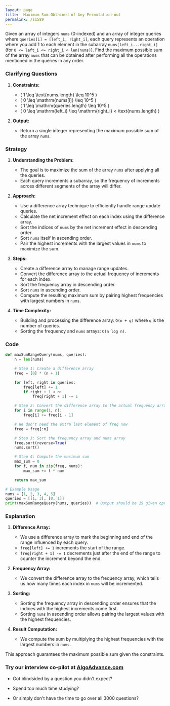 ```yaml
---
layout: page
title:  Maximum Sum Obtained of Any Permutation-out
permalink: /s1589
---
```


Given an array of integers `nums` (0-indexed) and an array of integer queries where `queries[i] = [left_i, right_i]`, each query represents an operation where you add 1 to each element in the subarray `nums[left_i...right_i]` (for `0 <= left_i <= right_i < len(nums)`). Find the maximum possible sum of the array `nums` that can be obtained after performing all the operations mentioned in the queries in any order.

### Clarifying Questions

1. **Constraints:**
    - \( 1 \leq \text{nums.length} \leq 10^5 \)
    - \( 0 \leq \mathrm{nums[i]} \leq 10^5 \)
    - \( 1 \leq \mathrm{queries.length} \leq 10^5 \)
    - \( 0 \leq \mathrm{left_i} \leq \mathrm{right_i} < \text{nums.length} \)
    
2. **Output:**
    - Return a single integer representing the maximum possible sum of the array `nums`.

### Strategy

1. **Understanding the Problem:**
    - The goal is to maximize the sum of the array `nums` after applying all the queries.
    - Each query increments a subarray, so the frequency of increments across different segments of the array will differ.

2. **Approach:**
    - Use a difference array technique to efficiently handle range update queries.
    - Calculate the net increment effect on each index using the difference array.
    - Sort the indices of `nums` by the net increment effect in descending order.
    - Sort `nums` itself in ascending order.
    - Pair the highest increments with the largest values in `nums` to maximize the sum.

3. **Steps:**
    - Create a difference array to manage range updates.
    - Convert the difference array to the actual frequency of increments for each index.
    - Sort the frequency array in descending order.
    - Sort `nums` in ascending order.
    - Compute the resulting maximum sum by pairing highest frequencies with largest numbers in `nums`.

4. **Time Complexity:**
    - Building and processing the difference array: `O(n + q)` where `q` is the number of queries.
    - Sorting the frequency and `nums` arrays: `O(n log n)`.

### Code

```python
def maxSumRangeQuery(nums, queries):
    n = len(nums)

    # Step 1: Create a difference array
    freq = [0] * (n + 1)

    for left, right in queries:
        freq[left] += 1
        if right + 1 < n:
            freq[right + 1] -= 1

    # Step 2: Convert the difference array to the actual frequency array
    for i in range(1, n):
        freq[i] += freq[i - 1]

    # We don't need the extra last element of freq now
    freq = freq[:n]

    # Step 3: Sort the frequency array and nums array
    freq.sort(reverse=True)
    nums.sort()

    # Step 4: Compute the maximum sum
    max_sum = 0
    for f, num in zip(freq, nums):
        max_sum += f * num

    return max_sum

# Example Usage
nums = [1, 2, 3, 4, 5]
queries = [[1, 3], [0, 1]]
print(maxSumRangeQuery(nums, queries))  # Output should be 19 given optimal updates
```

### Explanation

1. **Difference Array:**
    - We use a difference array to mark the beginning and end of the range influenced by each query.
    - `freq[left] += 1` increments the start of the range.
    - `freq[right + 1] -= 1` decrements just after the end of the range to counter the increment beyond the end.

2. **Frequency Array:**
    - We convert the difference array to the frequency array, which tells us how many times each index in `nums` will be incremented.

3. **Sorting:**
    - Sorting the frequency array in descending order ensures that the indices with the highest increments come first.
    - Sorting `nums` in ascending order allows pairing the largest values with the highest frequencies.

4. **Result Computation:**
    - We compute the sum by multiplying the highest frequencies with the largest numbers in `nums`.

This approach guarantees the maximum possible sum given the constraints.


### Try our interview co-pilot at [AlgoAdvance.com](https://algoAdvance.com)

- Got blindsided by a question you didn't expect?

- Spend too much time studying?

- Or simply don't have the time to go over all 3000 questions?

